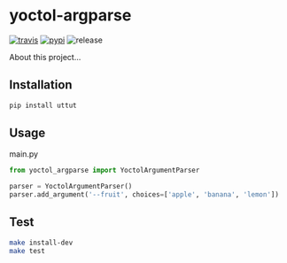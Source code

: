 # yoctol-argparse

[![travis][travis-image]][travis-url]
[![pypi][pypi-image]][pypi-url]
![release][release-image]

[travis-image]: https://img.shields.io/travis/Yoctol/yoctol-argparse.svg?style=flat
[travis-url]: https://travis-ci.org/Yoctol/yoctol-argparse
[pypi-image]: https://img.shields.io/pypi/v/yoctol-argparse.svg?style=flat
[pypi-url]: https://pypi.python.org/pypi/yoctol-argparse
[release-image]: https://img.shields.io/github/release/Yoctol/yoctol-argparse.svg

About this project...

## Installation

```bash
pip install uttut
```

## Usage

main.py

```python
from yoctol_argparse import YoctolArgumentParser

parser = YoctolArgumentParser()
parser.add_argument('--fruit', choices=['apple', 'banana', 'lemon'])

```

## Test

```bash
make install-dev
make test
```
